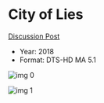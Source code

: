 # City of Lies

[Discussion Post](https://www.avsforum.com/threads/bass-eq-for-filtered-movies.2995212/post-58207242)

* Year: 2018
* Format: DTS-HD MA 5.1

![img 0](https://i.imgur.com/7zO7ZV2.jpg)

![img 1](https://i.imgur.com/JPcvdb3.png)

